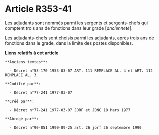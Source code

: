 # Article R353-41

Les adjudants sont nommés parmi les sergents et sergents-chefs qui comptent trois ans de fonctions dans leur grade
[*ancienneté*].

Les adjudants-chefs sont choisis parmi les adjudants, après trois ans de fonctions dans le grade, dans la limite des postes
disponibles.

**Liens relatifs à cet article**

	**Anciens textes**:

	  - Décret n°53-170 1953-03-07 ART. 111 REMPLACE AL. 4 et ART. 112 REMPLACE AL. 3

	**Codifié par**:

	  - Décret n°77-241 1977-03-07

	**Créé par**:

	  - Décret n°77-241 1977-03-07 JORF et JONC 18 Mars 1977

	**Abrogé par**:

	  - Décret n°90-851 1990-09-25 art. 26 jorf 26 septembre 1990
